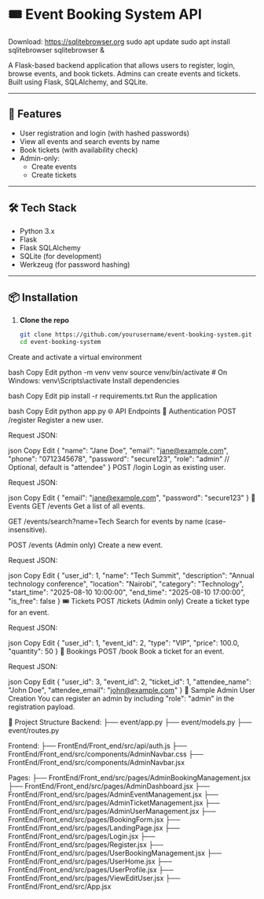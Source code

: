 # 🎟️ Event Booking System API

Download: https://sqlitebrowser.org
sudo apt update
sudo apt install sqlitebrowser
sqlitebrowser &


A Flask-based backend application that allows users to register, login, browse events, and book tickets. Admins can create events and tickets. Built using Flask, SQLAlchemy, and SQLite.

---

## 🚀 Features

- User registration and login (with hashed passwords)
- View all events and search events by name
- Book tickets (with availability check)
- Admin-only:
  - Create events
  - Create tickets

---

## 🛠 Tech Stack

- Python 3.x
- Flask
- Flask SQLAlchemy
- SQLite (for development)
- Werkzeug (for password hashing)

---

## 📦 Installation

1. **Clone the repo**
   ```bash
   git clone https://github.com/yourusername/event-booking-system.git
   cd event-booking-system
Create and activate a virtual environment

bash
Copy
Edit
python -m venv venv
source venv/bin/activate  # On Windows: venv\Scripts\activate
Install dependencies

bash
Copy
Edit
pip install -r requirements.txt
Run the application

bash
Copy
Edit
python app.py
🌐 API Endpoints
🔐 Authentication
POST /register
Register a new user.

Request JSON:

json
Copy
Edit
{
  "name": "Jane Doe",
  "email": "jane@example.com",
  "phone": "0712345678",
  "password": "secure123",
  "role": "admin"   // Optional, default is "attendee"
}
POST /login
Login as existing user.

Request JSON:

json
Copy
Edit
{
  "email": "jane@example.com",
  "password": "secure123"
}
📅 Events
GET /events
Get a list of all events.

GET /events/search?name=Tech
Search for events by name (case-insensitive).

POST /events (Admin only)
Create a new event.

Request JSON:

json
Copy
Edit
{
  "user_id": 1,
  "name": "Tech Summit",
  "description": "Annual technology conference",
  "location": "Nairobi",
  "category": "Technology",
  "start_time": "2025-08-10 10:00:00",
  "end_time": "2025-08-10 17:00:00",
  "is_free": false
}
🎟 Tickets
POST /tickets (Admin only)
Create a ticket type for an event.

Request JSON:

json
Copy
Edit
{
  "user_id": 1,
  "event_id": 2,
  "type": "VIP",
  "price": 100.0,
  "quantity": 50
}
📌 Bookings
POST /book
Book a ticket for an event.

Request JSON:

json
Copy
Edit
{
  "user_id": 3,
  "event_id": 2,
  "ticket_id": 1,
  "attendee_name": "John Doe",
  "attendee_email": "john@example.com"
}
🧪 Sample Admin User Creation
You can register an admin by including "role": "admin" in the registration payload.

📁 Project Structure
Backend:
├── event/app.py
├── event/models.py
├── event/routes.py

Frontend:
├── FrontEnd/Front_end/src/api/auth.js
├── FrontEnd/Front_end/src/components/AdminNavbar.css
├── FrontEnd/Front_end/src/components/AdminNavbar.jsx

Pages:
├── FrontEnd/Front_end/src/pages/AdminBookingManagement.jsx
├── FrontEnd/Front_end/src/pages/AdminDashboard.jsx
├── FrontEnd/Front_end/src/pages/AdminEventManagement.jsx
├── FrontEnd/Front_end/src/pages/AdminTicketManagement.jsx
├── FrontEnd/Front_end/src/pages/AdminUserManagement.jsx
├── FrontEnd/Front_end/src/pages/BookingForm.jsx
├── FrontEnd/Front_end/src/pages/LandingPage.jsx
├── FrontEnd/Front_end/src/pages/Login.jsx
├── FrontEnd/Front_end/src/pages/Register.jsx
├── FrontEnd/Front_end/src/pages/UserBookingManagement.jsx
├── FrontEnd/Front_end/src/pages/UserHome.jsx
├── FrontEnd/Front_end/src/pages/UserProfile.jsx
├── FrontEnd/Front_end/src/pages/ViewEditUser.jsx
├── FrontEnd/Front_end/src/App.jsx
